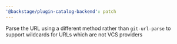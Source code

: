 ```yaml
---
'@backstage/plugin-catalog-backend': patch
---
```


Parse the URL using a different method rather than `git-url-parse` to support wildcards for URLs which are not VCS providers
